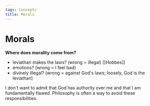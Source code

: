 ```yaml
---
tags: Concepts
title: Morals
---
```


# Morals

**Where does morality come from?**
- leviathan makes the laws? (wrong = illegal) [[Hobbes]]
- emotions? (wrong = I feel bad)
- divinely illegal? (wrong = against God's laws; loosely, God is the leviathan)

I don't want to admit that God has authority over me and that I am fundamentally flawed. Philosophy is often a way to avoid these responsibilities.
